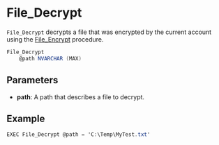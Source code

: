 # File_Decrypt

`File_Decrypt` decrypts a file that was encrypted by the current account using the [File_Encrypt](/file_encrypt) procedure.

```csharp
File_Decrypt 
	@path NVARCHAR (MAX)
```

## Parameters

 - **path**: A path that describes a file to decrypt.

## Example

```csharp
EXEC File_Decrypt @path = 'C:\Temp\MyTest.txt'
```

